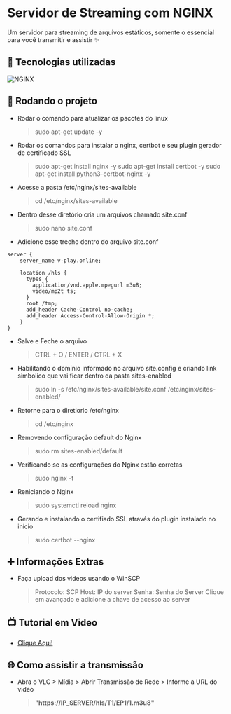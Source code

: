 # Servidor de Streaming com NGINX

Um servidor para streaming de arquivos estáticos, somente o essencial para você transmitir e assistir ✨

## 🔧 Tecnologias utilizadas

![NGINX](https://skillicons.dev/icons?i=nginx)

## 🚀 Rodando o projeto

- Rodar o comando para atualizar os pacotes do linux
  > sudo apt-get update -y

- Rodar os comandos para instalar o nginx, certbot e seu plugin gerador de certificado SSL
  > sudo apt-get install nginx -y
  > sudo apt-get install certbot -y
  > sudo apt-get install python3-certbot-nginx -y

- Acesse a pasta /etc/nginx/sites-available
  > cd /etc/nginx/sites-available

- Dentro desse diretório cria um arquivos chamado site.conf
  > sudo nano site.conf

- Adicione esse trecho dentro do arquivo site.conf

```
server {
    server_name v-play.online;

    location /hls {
      types {
        application/vnd.apple.mpegurl m3u8;
        video/mp2t ts;
      }
      root /tmp;
      add_header Cache-Control no-cache;
      add_header Access-Control-Allow-Origin *;
    }
}
```

- Salve e Feche o arquivo
  > CTRL + O / ENTER / CTRL + X

- Habilitando o domínio informado no arquivo site.config e criando link simbolico que vai ficar dentro da pasta sites-enabled
  > sudo ln -s /etc/nginx/sites-available/site.conf /etc/nginx/sites-enabled/

- Retorne para o diretiorio /etc/nginx
  > cd /etc/nginx

- Removendo configuração default do Nginx
  > sudo rm sites-enabled/default

- Verificando se as configurações do Nginx estão corretas
  > sudo nginx -t

- Reniciando o Nginx
  > sudo systemctl reload nginx

- Gerando e instalando o certifiado SSL através do plugin instalado no início
  > sudo certbot --nginx

## ➕ Informações Extras

- Faça upload dos videos usando o WinSCP
  > Protocolo: SCP
  > Host: IP do server
  > Senha: Senha do Server
  > Clique em avançado e adicione a chave de acesso ao server

## 📺 Tutorial em Video

- [Clique Aqui!](https://www.youtube.com/watch?v=EugUN6yz4Jk&t=503s)

## 🌐 Como assistir a transmissão

- Abra o VLC > Mídia > Abrir Transmissão de Rede > Informe a URL do video
  > **"https://IP_SERVER/hls/T1/EP1/1.m3u8"**
